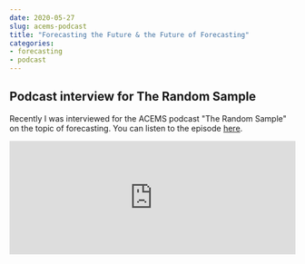 ```yaml
---
date: 2020-05-27
slug: acems-podcast
title: "Forecasting the Future & the Future of Forecasting"
categories:
- forecasting
- podcast
---
```


## Podcast interview for The Random Sample

Recently I was interviewed for the ACEMS podcast "The Random Sample" on the topic of forecasting. You can listen to the episode [here](https://acems.org.au/podcast/episode-29-forecasting-the-future).


<iframe width="500" height="200" src="https://webplayer.whooshkaa.com/player/episode/id/661325?theme=light&enable-volume=true" frameborder="0" style="width: 100%; height: 200px"></iframe>
